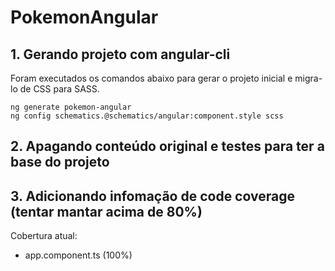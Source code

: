 # PokemonAngular

## 1. Gerando projeto com angular-cli

Foram executados os comandos abaixo para gerar o projeto inicial e migra-lo de CSS para SASS.

```
ng generate pokemon-angular
ng config schematics.@schematics/angular:component.style scss
```

## 2. Apagando conteúdo original e testes para ter a base do projeto

## 3. Adicionando infomação de code coverage (tentar mantar acima de 80%)

Cobertura atual:

- app.component.ts (100%)

